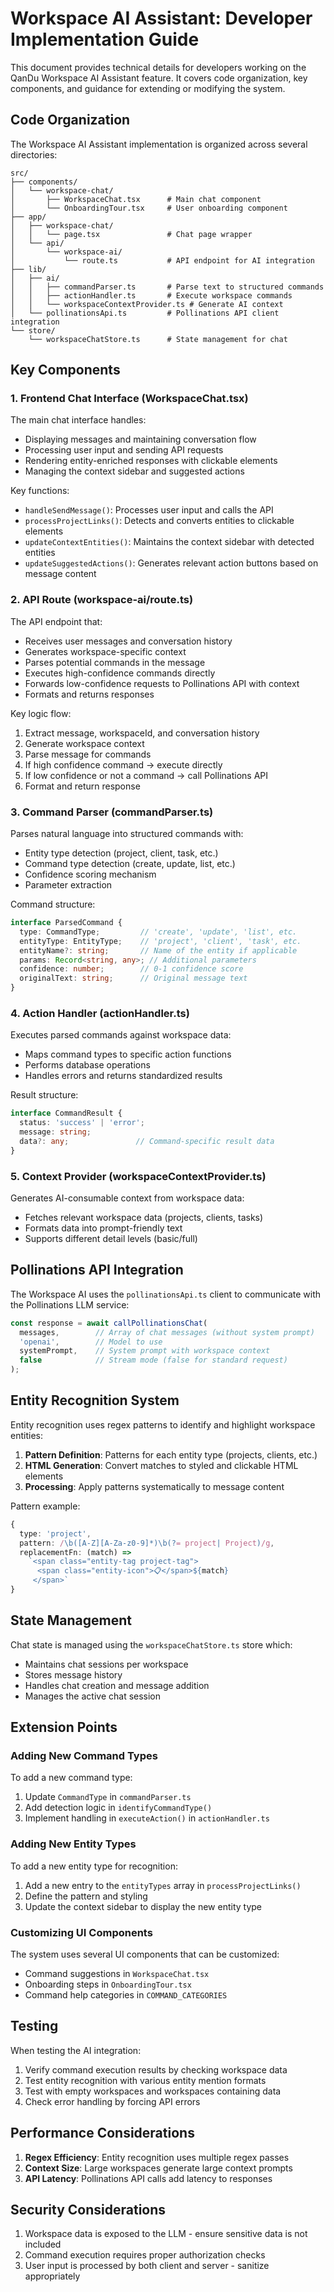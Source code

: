 # Workspace AI Assistant: Developer Implementation Guide

This document provides technical details for developers working on the QanDu Workspace AI Assistant feature. It covers code organization, key components, and guidance for extending or modifying the system.

## Code Organization

The Workspace AI Assistant implementation is organized across several directories:

```
src/
├── components/
│   └── workspace-chat/
│       ├── WorkspaceChat.tsx      # Main chat component
│       └── OnboardingTour.tsx     # User onboarding component
├── app/
│   ├── workspace-chat/
│   │   └── page.tsx               # Chat page wrapper
│   └── api/
│       └── workspace-ai/
│           └── route.ts           # API endpoint for AI integration
├── lib/
│   ├── ai/
│   │   ├── commandParser.ts       # Parse text to structured commands
│   │   ├── actionHandler.ts       # Execute workspace commands
│   │   └── workspaceContextProvider.ts # Generate AI context 
│   └── pollinationsApi.ts         # Pollinations API client integration
└── store/
    └── workspaceChatStore.ts      # State management for chat
```

## Key Components

### 1. Frontend Chat Interface (WorkspaceChat.tsx)

The main chat interface handles:
- Displaying messages and maintaining conversation flow
- Processing user input and sending API requests
- Rendering entity-enriched responses with clickable elements
- Managing the context sidebar and suggested actions

Key functions:
- `handleSendMessage()`: Processes user input and calls the API
- `processProjectLinks()`: Detects and converts entities to clickable elements
- `updateContextEntities()`: Maintains the context sidebar with detected entities
- `updateSuggestedActions()`: Generates relevant action buttons based on message content

### 2. API Route (workspace-ai/route.ts)

The API endpoint that:
- Receives user messages and conversation history
- Generates workspace-specific context
- Parses potential commands in the message
- Executes high-confidence commands directly
- Forwards low-confidence requests to Pollinations API with context
- Formats and returns responses

Key logic flow:
1. Extract message, workspaceId, and conversation history
2. Generate workspace context
3. Parse message for commands
4. If high confidence command -> execute directly
5. If low confidence or not a command -> call Pollinations API
6. Format and return response

### 3. Command Parser (commandParser.ts)

Parses natural language into structured commands with:
- Entity type detection (project, client, task, etc.)
- Command type detection (create, update, list, etc.)
- Confidence scoring mechanism
- Parameter extraction

Command structure:
```typescript
interface ParsedCommand {
  type: CommandType;         // 'create', 'update', 'list', etc.
  entityType: EntityType;    // 'project', 'client', 'task', etc.
  entityName?: string;       // Name of the entity if applicable
  params: Record<string, any>; // Additional parameters
  confidence: number;        // 0-1 confidence score
  originalText: string;      // Original message text
}
```

### 4. Action Handler (actionHandler.ts)

Executes parsed commands against workspace data:
- Maps command types to specific action functions
- Performs database operations
- Handles errors and returns standardized results

Result structure:
```typescript
interface CommandResult {
  status: 'success' | 'error';
  message: string;
  data?: any;               // Command-specific result data
}
```

### 5. Context Provider (workspaceContextProvider.ts)

Generates AI-consumable context from workspace data:
- Fetches relevant workspace data (projects, clients, tasks)
- Formats data into prompt-friendly text
- Supports different detail levels (basic/full)

## Pollinations API Integration

The Workspace AI uses the `pollinationsApi.ts` client to communicate with the Pollinations LLM service:

```typescript
const response = await callPollinationsChat(
  messages,        // Array of chat messages (without system prompt)
  'openai',        // Model to use
  systemPrompt,    // System prompt with workspace context
  false            // Stream mode (false for standard request)
);
```

## Entity Recognition System

Entity recognition uses regex patterns to identify and highlight workspace entities:

1. **Pattern Definition**: Patterns for each entity type (projects, clients, etc.)
2. **HTML Generation**: Convert matches to styled and clickable HTML elements
3. **Processing**: Apply patterns systematically to message content

Pattern example:
```typescript
{
  type: 'project',
  pattern: /\b([A-Z][A-Za-z0-9]*)\b(?= project| Project)/g,
  replacementFn: (match) => 
    `<span class="entity-tag project-tag">
      <span class="entity-icon">📋</span>${match}
     </span>`
}
```

## State Management

Chat state is managed using the `workspaceChatStore.ts` store which:
- Maintains chat sessions per workspace
- Stores message history
- Handles chat creation and message addition
- Manages the active chat session

## Extension Points

### Adding New Command Types

To add a new command type:
1. Update `CommandType` in `commandParser.ts`
2. Add detection logic in `identifyCommandType()`
3. Implement handling in `executeAction()` in `actionHandler.ts`

### Adding New Entity Types

To add a new entity type for recognition:
1. Add a new entry to the `entityTypes` array in `processProjectLinks()`
2. Define the pattern and styling
3. Update the context sidebar to display the new entity type

### Customizing UI Components

The system uses several UI components that can be customized:
- Command suggestions in `WorkspaceChat.tsx`
- Onboarding steps in `OnboardingTour.tsx`
- Command help categories in `COMMAND_CATEGORIES`

## Testing

When testing the AI integration:
1. Verify command execution results by checking workspace data
2. Test entity recognition with various entity mention formats
3. Test with empty workspaces and workspaces containing data
4. Check error handling by forcing API errors

## Performance Considerations

1. **Regex Efficiency**: Entity recognition uses multiple regex passes
2. **Context Size**: Large workspaces generate large context prompts
3. **API Latency**: Pollinations API calls add latency to responses

## Security Considerations

1. Workspace data is exposed to the LLM - ensure sensitive data is not included
2. Command execution requires proper authorization checks
3. User input is processed by both client and server - sanitize appropriately 